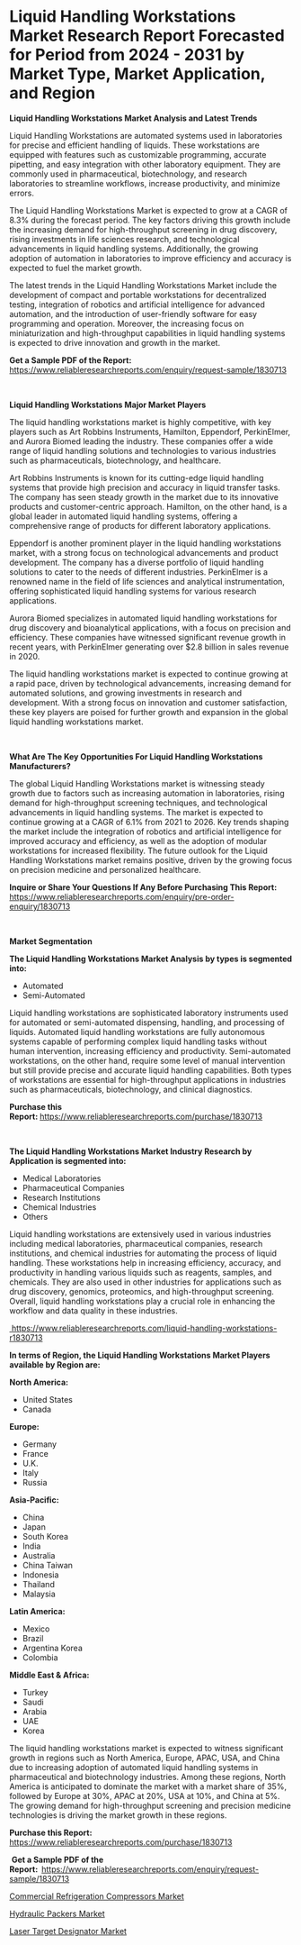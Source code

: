 <p><h1>Liquid Handling Workstations Market Research Report Forecasted for Period from 2024 -  2031 by Market Type, Market Application, and Region</h1></p><p><strong>Liquid Handling Workstations Market Analysis and Latest Trends</strong></p>
<p><p>Liquid Handling Workstations are automated systems used in laboratories for precise and efficient handling of liquids. These workstations are equipped with features such as customizable programming, accurate pipetting, and easy integration with other laboratory equipment. They are commonly used in pharmaceutical, biotechnology, and research laboratories to streamline workflows, increase productivity, and minimize errors.</p><p>The Liquid Handling Workstations Market is expected to grow at a CAGR of 8.3% during the forecast period. The key factors driving this growth include the increasing demand for high-throughput screening in drug discovery, rising investments in life sciences research, and technological advancements in liquid handling systems. Additionally, the growing adoption of automation in laboratories to improve efficiency and accuracy is expected to fuel the market growth.</p><p>The latest trends in the Liquid Handling Workstations Market include the development of compact and portable workstations for decentralized testing, integration of robotics and artificial intelligence for advanced automation, and the introduction of user-friendly software for easy programming and operation. Moreover, the increasing focus on miniaturization and high-throughput capabilities in liquid handling systems is expected to drive innovation and growth in the market.</p></p>
<p><strong>Get a Sample PDF of the Report:&nbsp;</strong> <a href="https://www.reliableresearchreports.com/enquiry/request-sample/1830713">https://www.reliableresearchreports.com/enquiry/request-sample/1830713</a></p>
<p>&nbsp;</p>
<p><strong>Liquid Handling Workstations Major Market Players</strong></p>
<p><p>The liquid handling workstations market is highly competitive, with key players such as Art Robbins Instruments, Hamilton, Eppendorf, PerkinElmer, and Aurora Biomed leading the industry. These companies offer a wide range of liquid handling solutions and technologies to various industries such as pharmaceuticals, biotechnology, and healthcare.</p><p>Art Robbins Instruments is known for its cutting-edge liquid handling systems that provide high precision and accuracy in liquid transfer tasks. The company has seen steady growth in the market due to its innovative products and customer-centric approach. Hamilton, on the other hand, is a global leader in automated liquid handling systems, offering a comprehensive range of products for different laboratory applications.</p><p>Eppendorf is another prominent player in the liquid handling workstations market, with a strong focus on technological advancements and product development. The company has a diverse portfolio of liquid handling solutions to cater to the needs of different industries. PerkinElmer is a renowned name in the field of life sciences and analytical instrumentation, offering sophisticated liquid handling systems for various research applications.</p><p>Aurora Biomed specializes in automated liquid handling workstations for drug discovery and bioanalytical applications, with a focus on precision and efficiency. These companies have witnessed significant revenue growth in recent years, with PerkinElmer generating over $2.8 billion in sales revenue in 2020.</p><p>The liquid handling workstations market is expected to continue growing at a rapid pace, driven by technological advancements, increasing demand for automated solutions, and growing investments in research and development. With a strong focus on innovation and customer satisfaction, these key players are poised for further growth and expansion in the global liquid handling workstations market.</p></p>
<p>&nbsp;</p>
<p><strong>What Are The Key Opportunities For Liquid Handling Workstations Manufacturers?</strong></p>
<p><p>The global Liquid Handling Workstations market is witnessing steady growth due to factors such as increasing automation in laboratories, rising demand for high-throughput screening techniques, and technological advancements in liquid handling systems. The market is expected to continue growing at a CAGR of 6.1% from 2021 to 2026. Key trends shaping the market include the integration of robotics and artificial intelligence for improved accuracy and efficiency, as well as the adoption of modular workstations for increased flexibility. The future outlook for the Liquid Handling Workstations market remains positive, driven by the growing focus on precision medicine and personalized healthcare.</p></p>
<p><strong>Inquire or Share Your Questions If Any Before Purchasing This Report:</strong> <a href="https://www.reliableresearchreports.com/enquiry/pre-order-enquiry/1830713">https://www.reliableresearchreports.com/enquiry/pre-order-enquiry/1830713</a></p>
<p>&nbsp;</p>
<p><strong>Market Segmentation</strong></p>
<p><strong>The Liquid Handling Workstations Market Analysis by types is segmented into:</strong></p>
<p><ul><li>Automated</li><li>Semi-Automated</li></ul></p>
<p><p>Liquid handling workstations are sophisticated laboratory instruments used for automated or semi-automated dispensing, handling, and processing of liquids. Automated liquid handling workstations are fully autonomous systems capable of performing complex liquid handling tasks without human intervention, increasing efficiency and productivity. Semi-automated workstations, on the other hand, require some level of manual intervention but still provide precise and accurate liquid handling capabilities. Both types of workstations are essential for high-throughput applications in industries such as pharmaceuticals, biotechnology, and clinical diagnostics.</p></p>
<p><strong>Purchase this Report:&nbsp;</strong><a href="https://www.reliableresearchreports.com/purchase/1830713">https://www.reliableresearchreports.com/purchase/1830713</a></p>
<p>&nbsp;</p>
<p><strong>The Liquid Handling Workstations Market Industry Research by Application is segmented into:</strong></p>
<p><ul><li>Medical Laboratories</li><li>Pharmaceutical Companies</li><li>Research Institutions</li><li>Chemical Industries</li><li>Others</li></ul></p>
<p><p>Liquid handling workstations are extensively used in various industries including medical laboratories, pharmaceutical companies, research institutions, and chemical industries for automating the process of liquid handling. These workstations help in increasing efficiency, accuracy, and productivity in handling various liquids such as reagents, samples, and chemicals. They are also used in other industries for applications such as drug discovery, genomics, proteomics, and high-throughput screening. Overall, liquid handling workstations play a crucial role in enhancing the workflow and data quality in these industries.</p></p>
<p><a href="https://www.reliableresearchreports.com/liquid-handling-workstations-r1830713">&nbsp;https://www.reliableresearchreports.com/liquid-handling-workstations-r1830713</a></p>
<p><strong>In terms of Region, the Liquid Handling Workstations Market Players available by Region are:</strong></p>
<p>
    <p> <strong> North America: </strong>
        <ul>
            <li>United States</li>
            <li>Canada</li>
        </ul>
        </p> 
    <p> <strong> Europe: </strong>
        <ul>
            <li>Germany</li>
            <li>France</li>
            <li>U.K.</li>
            <li>Italy</li>
            <li>Russia</li>
        </ul>
        </p> 
    <p> <strong> Asia-Pacific: </strong>
        <ul>
            <li>China</li>
            <li>Japan</li>
            <li>South Korea</li>
            <li>India</li>
            <li>Australia</li>
            <li>China Taiwan</li>
            <li>Indonesia</li>
            <li>Thailand</li>
            <li>Malaysia</li>
        </ul>
        </p> 
    <p> <strong> Latin America: </strong>
        <ul>
            <li>Mexico</li>
            <li>Brazil</li>
            <li>Argentina Korea</li>
            <li>Colombia</li>
        </ul>
        </p> 
    <p> <strong> Middle East & Africa: </strong>
        <ul>
            <li>Turkey</li>
            <li>Saudi</li>
            <li>Arabia</li>
            <li>UAE</li>
            <li>Korea</li>
        </ul>
    </p>
    </p>
<p><p>The liquid handling workstations market is expected to witness significant growth in regions such as North America, Europe, APAC, USA, and China due to increasing adoption of automated liquid handling systems in pharmaceutical and biotechnology industries. Among these regions, North America is anticipated to dominate the market with a market share of 35%, followed by Europe at 30%, APAC at 20%, USA at 10%, and China at 5%. The growing demand for high-throughput screening and precision medicine technologies is driving the market growth in these regions.</p></p>
<p><strong>Purchase this Report: </strong><a href="https://www.reliableresearchreports.com/purchase/1830713">https://www.reliableresearchreports.com/purchase/1830713</a></p>
<p>&nbsp;<strong>Get a Sample PDF of the Report:&nbsp;&nbsp;</strong><a href="https://www.reliableresearchreports.com/enquiry/request-sample/1830713">https://www.reliableresearchreports.com/enquiry/request-sample/1830713</a></p>
<p><strong></strong></p>
<p><p><a href="https://github.com/nicholepatriciadoylenwnrjr0/Market-Research-Report-List-3/blob/main/commercial-refrigeration-compressors-market.md">Commercial Refrigeration Compressors Market</a></p><p><a href="https://github.com/ayamgoreng5458/Market-Research-Report-List-1/blob/main/hydraulic-packers-market.md">Hydraulic Packers Market</a></p><p><a href="https://github.com/gamblestampleyjenny50m5sl6/Market-Research-Report-List-3/blob/main/laser-target-designator-market.md">Laser Target Designator Market</a></p></p>